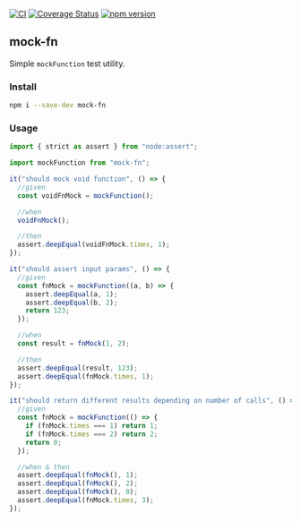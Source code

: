 
[![CI](https://github.com/viktor-podzigun/mock-fn/actions/workflows/ci.yml/badge.svg?branch=main)](https://github.com/viktor-podzigun/mock-fn/actions/workflows/ci.yml?query=workflow%3Aci+branch%3Amain)
[![Coverage Status](https://coveralls.io/repos/github/viktor-podzigun/mock-fn/badge.svg?branch=main)](https://coveralls.io/github/viktor-podzigun/mock-fn?branch=main)
[![npm version](https://img.shields.io/npm/v/mock-fn)](https://www.npmjs.com/package/mock-fn)

## mock-fn

Simple `mockFunction` test utility.

### Install

```bash
npm i --save-dev mock-fn
```

### Usage

```javascript
import { strict as assert } from "node:assert";

import mockFunction from "mock-fn";

it("should mock void function", () => {
  //given
  const voidFnMock = mockFunction();

  //when
  voidFnMock();

  //then
  assert.deepEqual(voidFnMock.times, 1);
});

it("should assert input params", () => {
  //given
  const fnMock = mockFunction((a, b) => {
    assert.deepEqual(a, 1);
    assert.deepEqual(b, 2);
    return 123;
  });

  //when
  const result = fnMock(1, 2);

  //then
  assert.deepEqual(result, 123);
  assert.deepEqual(fnMock.times, 1);
});

it("should return different results depending on number of calls", () => {
  //given
  const fnMock = mockFunction(() => {
    if (fnMock.times === 1) return 1;
    if (fnMock.times === 2) return 2;
    return 0;
  });

  //when & then
  assert.deepEqual(fnMock(), 1);
  assert.deepEqual(fnMock(), 2);
  assert.deepEqual(fnMock(), 0);
  assert.deepEqual(fnMock.times, 3);
});
```
